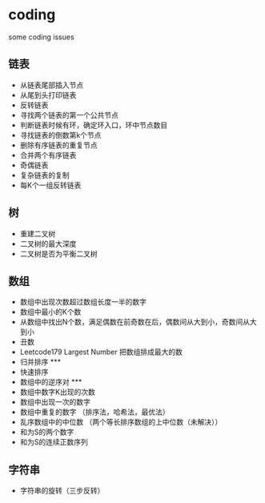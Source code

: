 # coding
some coding issues

## 链表
   + 从链表尾部插入节点
   + 从尾到头打印链表
   + 反转链表
   + 寻找两个链表的第一个公共节点
   + 判断链表时候有环，确定环入口，环中节点数目
   + 寻找链表的倒数第k个节点
   + 删除有序链表的重复节点
   + 合并两个有序链表
   + 奇偶链表
   + 复杂链表的复制
   + 每K个一组反转链表
## 树
   + 重建二叉树
   + 二叉树的最大深度
   + 二叉树是否为平衡二叉树
## 数组
   + 数组中出现次数超过数组长度一半的数字
   + 数组中最小的K个数
   + 从数组中找出N个数，满足偶数在前奇数在后，偶数间从大到小，奇数间从大到小
   + 丑数
   + Leetcode179 Largest Number  把数组排成最大的数
   + 归并排序    ***
   + 快速排序
   + 数组中的逆序对  ***
   + 数组中数字K出现的次数
   + 数组中出现一次的数字
   + 数组中重复的数字  （排序法，哈希法，最优法）
   + 乱序数组中的中位数 （两个等长排序数组的上中位数（未解决））
   + 和为S的两个数字
   + 和为S的连续正数序列
## 字符串
   + 字符串的旋转（三步反转）

